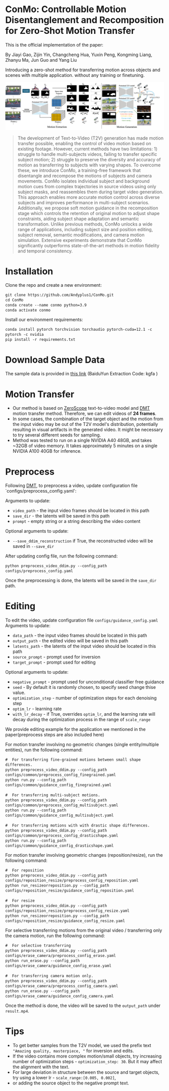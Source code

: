 # ConMo: Controllable Motion Disentanglement and Recomposition for Zero-Shot Motion Transfer
<!-- <a href="https://diffusion-motion-transfer.github.io/"><img src="https://img.shields.io/static/v1?label=Project&message=Website&color=blue"></a>
<a href="https://arxiv.org/abs/"><img src="https://img.shields.io/badge/arXiv-2311.17009-b31b1b.svg"></a> -->

This is the official implementation of the paper:

By Jiayi Gao, Zijin Yin, Changcheng Hua, Yuxin Peng, Kongming Liang, Zhanyu Ma, Jun Guo and Yang Liu

<!-- [**Space-Time Diffusion Features for Zero-Shot Text-Driven Motion Transfer**](https://diffusion-motion-transfer.github.io/)
<br/>

[Danah Yatim*](https://www.linkedin.com/in/danah-yatim-4b15231b5/),
[Rafail Fridman*](https://www.linkedin.com/in/rafail-fridman/),
[Omer Bar-Tal](https://omerbt.github.io/),
[Yoni Kasten](https://ykasten.github.io/),
[Tali Dekel](https://www.weizmann.ac.il/math/dekel/)
<br/>
(*equal contribution)

https://github.com/diffusion-motion-transfer/diffusion-motion-transfer/assets/22198039/4fe912d4-0975-4580-af7f-19fd73b0cbfe -->



Introducing a zero-shot method for transferring motion across objects and scenes with multiple application. without any training or finetuning.

![method](pipeline.png)

>The development of Text-to-Video (T2V) generation has made motion transfer possible, enabling the control of video motion based on existing footage. However, current methods have two limitations: 1) struggle to handle multi-subjects videos, failing to transfer specific subject motion; 2) struggle to preserve the diversity and accuracy of motion as transferring to subjects with varying shapes.
To overcome these, we introduce ConMo, a training-free framework that disentangle and recompose the motions of subjects and camera movements. ConMo isolates individual subject and background motion cues from complex trajectories in source videos using only subject masks, and reassembles them during target video generation. This approach enables more accurate motion control across diverse subjects and improves performance in multi-subject scenarios. Additionally, we propose soft motion guidance in the recomposition stage which controls the retention of original motion to adjust shape constraints, aiding subject shape adaptation and semantic transformation. Unlike previous methods, ConMo unlocks a wide range of applications, including subject size and position editing, subject removal, semantic modifications, and camera motion simulation. Extensive experiments demonstrate that ConMo significantly outperforms state-of-the-art methods in motion fidelity and temporal consistency.

<!-- For more, visit the [project webpage](https://diffusion-motion-transfer.github.io/). -->

# Installation
Clone the repo and create a new environment:
```
git clone https://github.com/Andyplus1/ConMo.git
cd ConMo
conda create --name conmo python=3.9
conda activate conmo
```
Install our environment requirements:
```
conda install pytorch torchvision torchaudio pytorch-cuda=12.1 -c pytorch -c nvidia
pip install -r requirements.txt
```

# Download Sample Data
The sample data is provided in [this link](https://pan.baidu.com/s/1Al8fnBoQTGzooL9eRC6_1w) (BaiduYun Extraction Code: kgfa )

# Motion Transfer
<!-- * Our method is designed for transferring motion across objects and scenes -->
* Our method is based on [ZeroScope](https://huggingface.co/cerspense/zeroscope_v2_576w) text-to-video model and [DMT](https://github.com/diffusion-motion-transfer/diffusion-motion-transfer) motion transfer method. Therefore, we can edit videos of **24 frames**.
* In some cases, the combination of the target object and the motion from the input video may be out of the T2V model's distribution, potentially resulting in visual artifacts in the generated video. It might be necessary to try several different seeds for sampling.
* Method was tested to run on a single NVIDIA A40 48GB, and takes ~32GB of video memory.
 It takes approximately 5 minutes on a single NVIDIA A100 40GB for inference.

# Preprocess
Following [DMT](https://github.com/diffusion-motion-transfer/), to preprocess a video, update configuration file `configs/preprocess_config.yaml':

Arguments to update:
* ```video_path``` - the input video frames should be located in this path
* ```save_dir``` - the latents will be saved in this path
* ```prompt``` - empty string or a string describing the video content

Optional arguments to update:
* ```--save_ddim_reconstruction``` if True, the reconstructed video will be saved in ```--save_dir```

After updating config file, run the following command:
```
python preprocess_video_ddim.py --config_path configs/preprocess_config.yaml
```
Once the preprocessing is done, the latents will be saved in the ```save_dir``` path. 

# Editing
To edit the video, update configuration file `configs/guidance_config.yaml`
Arguments to update:
* ```data_path``` - the input video frames should be located in this path
* ```output_path``` - the edited video will be saved in this path
* ```latents_path``` - the latents of the input video should be located in this path
* ```source_prompt``` - prompt used for inversion
* ```target_prompt``` - prompt used for editing
    
Optional arguments to update:
* ```negative_prompt``` - prompt used for unconditional classifier free guidance
*  ```seed``` - By default it is randomly chosen, to specify seed change thise value.
*  ```optimization_step``` - number of optimization steps for each denoising step
* ```optim_lr``` - learning rate
* ```with_lr_decay```  - if True, overrides `optim_lr`, and the learning rate will decay during the optimization process in the range of `scale_range`

<!-- After updating the config file, run the following command:
```
python run.py --config_path configs/guidance_config.yaml
``` -->
We provide editing example for the application we mentioned in the paper(preprocess steps are also included here)

For motion transfer involving no geometric changes (single entity/multiple entities), run the following command:
```
#  For transferring fine-grained motions between small shape differences.
python preprocess_video_ddim.py --config_path  configs/common/preprocess_config_finegrained.yaml
python run.py --config_path configs/common/guidance_config_finegrained.yaml 

#  For transferring multi-subject motions.
python preprocess_video_ddim.py --config_path  configs/common/preprocess_config_multisubject.yaml
python run.py --config_path configs/common/guidance_config_multisubject.yaml

#  For transferring motions with with drastic shape differences.
python preprocess_video_ddim.py --config_path  configs/common/preprocess_config_drasticshape.yaml
python run.py --config_path configs/common/guidance_config_drasticshape.yaml
```

For motion transfer involving geometric changes (reposition/resize), run the following command:
```
#  For reposition
python preprocess_video_ddim.py --config_path configs/reposition_resize/preprocess_config_reposition.yaml
python run_resizeorreposition.py --config_path configs/reposition_resize/guidance_config_reposition.yaml

#  For resize
python preprocess_video_ddim.py --config_path configs/reposition_resize/preprocess_config_resize.yaml
python run_resizeorreposition.py --config_path configs/reposition_resize/guidance_config_resize.yaml
```

For selective transferring motions from the original video / transferring only the camera motion, run the following command:
```
#  For selective transferring 
python preprocess_video_ddim.py --config_path configs/erase_camera/preprocess_config_erase.yaml
python run_erase.py --config_path configs/erase_camera/guidance_config_erase.yaml

#  For transferring camera motion only.
python preprocess_video_ddim.py --config_path configs/erase_camera/preprocess_config_camera.yaml
python run_erase.py --config_path configs/erase_camera/guidance_config_camera.yaml
```

Once the method is done, the video will be saved to the ```output_path``` under `result.mp4`.


# Tips
* To get better samples from the T2V model, we used the prefix text ```"Amazing quality, masterpiece, "``` for inversion and edits.
* If the video contains more complex motion/small objects, try increasing number of optimization steps - ```optimization_step: 30```. But it may affect the alignment with the text.
* For large deviation in structure between the source and target objects, try using a lower lr - ```scale_range:[0.005, 0.002]```,
*  or adding the source object to the negative prompt text.

<!-- # Measuring motion fidelity
We also provide the code for calculating the motion fidelity metric introduced in the paper (Section 5.1).
To calculate the motion fidelity metric, first follow the instructions [here](https://github.com/facebookresearch/co-tracker) to install Co-Tracker and download their checkpoint.
Then, run the following command:
```
python motion_fidelity_score.py --config_path configs/motion_fidelity_config.yaml
``` -->



<!-- # Citation
```
@article{yatim2023spacetime,
        title = {Space-Time Diffusion Features for Zero-Shot Text-Driven Motion Transfer},
        author = {Yatim, Danah and Fridman, Rafail and Bar-Tal, Omer and Kasten, Yoni and Dekel, Tali},
        journal={arXiv preprint arxiv:2311.17009},
        year={2023}
        }
``` -->
